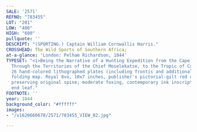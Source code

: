 ```yaml
---
SALE: '2571'
REFNO: "783455"
LOT: "201"
LOW: "400"
HIGH: "600"
pullquote: ''
DESCRIPT: "(SPORTING.) Captain William Cornwallis Harris."
CROSSHEAD: The Wild Sports of Southern Africa;
at-a-glance: 'London: Pelham Richardson, 1844'
TYPESET: "<i>Being the Narrative of a Hunting Expedition from the Cape of Good Hope,
  Through the Territories of the Chief Moselekatse, to the Tropic of Capricorn.</i>
  26 hand-colored lithographed plates (including frontis and additional title), lithographed
  folding map. Royal 8vo, 10x7 inches, publisher's pictorial-gilt red cloth, rebacked
  preserving original spine; moderate foxing, contemporary ink inscription to front
  end leaf."
FOOTNOTE: ''
year: 1844
background_color: "#ffffff"
images:
- "/v1620660670/2571/783455_VIEW_02.jpg"

---
```

